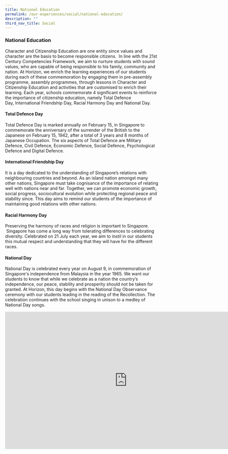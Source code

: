 ```yaml
---
title: National Education
permalink: /our-experiences/social/national-education/
description: ""
third_nav_title: Social
---
```

### **National Education**
Character and Citizenship Education are one entity since values and character are the basis to become responsible citizens. &nbsp;In line with the 21st Century Competencies Framework, we aim to nurture students with sound values, who are capable of being responsible to his family, community and nation. At Horizon, we enrich the learning experiences of our students during each of these commemoration by engaging them in pre-assembly programme, assembly programmes, through lessons in Character and Citizenship Education and activities that are customised to enrich their learning. Each year, schools commemorate 4 significant events to reinforce the importance of citizenship education, namely&nbsp;Total Defence Day,&nbsp;International Friendship Day,&nbsp;Racial Harmony Day and&nbsp;National Day.

#### **Total Defence Day**
Total Defence Day is marked annually on February 15, in Singapore to commemorate the anniversary of the surrender of the British to the Japanese on February 15, 1942, after a total of 3 years and 8 months of Japanese Occupation.&nbsp;The six aspects of Total Defence are Military Defence, Civil Defence, Economic Defence, Social Defence, Psychological Defence and Digital Defence.

#### **International Friendship Day**
It is a day dedicated to the understanding of Singapore’s relations with neighbouring countries and beyond. As an island nation amongst many other nations, Singapore must take cognisance of the importance of relating well with nations near and far. Together, we can promote economic growth, social progress, sociocultural evolution while protecting regional peace and stability since. This day aims to remind our students of the importance of maintaining good relations with other nations.

#### **Racial Harmony Day**
Preserving the harmony of races and religion is important to Singapore. &nbsp;Singapore has come a long way from tolerating differences to celebrating diversity. Celebrated on 21 July each year, we aim to instil in our students this mutual respect and understanding that they will have for the different races.

#### **National Day**
National Day is celebrated every year on August 9, in commemoration of Singapore's independence from Malaysia in the year 1965. We want our students to know that while we celebrate as a nation the country’s independence, our peace, stability and prosperity should not be taken for granted. At Horizon, this day begins with the National Day Observance ceremony with our students leading in the reading of the Recollection. The celebration continues with the school singing in unison to a medley of National Day songs.

<iframe allowfullscreen="true" height="450" width="800" frameborder="0" src="https://docs.google.com/presentation/d/e/2PACX-1vRccZwoYNsYbSUrxA6j_gzg9up9W91JZ102XEUXSa6BpXYt-REXeFGRUPB__OYcGAIf5mkqHRLWAkW5/embed?start=false&amp;loop=false&amp;delayms=3000"></iframe>
